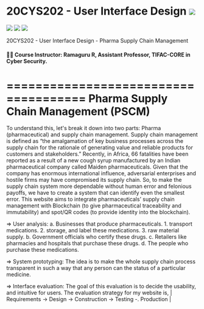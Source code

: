 # 20CYS202 - User Interface Design ![](https://img.shields.io/badge/-Live-brightgreen)
![](https://img.shields.io/badge/Batch-21CYS-lightgreen) ![](https://img.shields.io/badge/UG-blue) ![](https://img.shields.io/badge/Subject-UID-blue)

20CYS202  - User Interface Design - Pharma Supply Chain Management

#### :teacher: Course Instructor:  Ramaguru R, Assistant Professor, TIFAC-CORE in Cyber Security.

=====================================
Pharma Supply Chain Management (PSCM)
=====================================

To understand this, let's break it down into two parts: Pharma (pharmaceutical) and supply chain management.
Supply chain management is defined as “the amalgamation of key business processes across the supply chain for the rationale of generating value and reliable products for customers and stakeholders.”
Recently, in Africa, 66 fatalities have been reported as a result of a new cough syrup manufactured by an Indian pharmaceutical company called Maiden pharmaceuticals. 
Given that the company has enormous international influence, adversarial enterprises and hostile firms may have compromised its supply chain.
So, to make the supply chain system more dependable without human error and felonious payoffs, we have to create a system that can identify even the smallest error.
This website aims to integrate pharmaceuticals’ supply chain management with Blockchain (to give pharmaceutical traceability and immutability)  and spot/QR codes (to provide identity into the blockchain).

=> User analysis:
a. Businesses that produce pharmaceuticals.
 	1. transport medications.
 	2. storage, and label these medications. 
 	3. raw material supply.
b. Government officials who certify these drugs.
c.  Retailers like pharmacies and hospitals that purchase these drugs.
d. The people who purchase these medications.

=> System prototyping:
The idea is to make the whole supply chain process transparent in such a way that any person can the status of a particular medicine.

=> Interface evaluation:
The goal of this evaluation is to decide the usability, and intuitive for users. The evaluation   strategy for my website is,
                 | Requirements -> Design -> Construction -> Testing -. Production |


